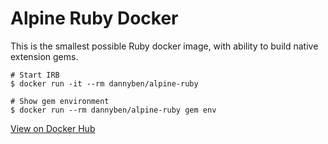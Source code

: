 Alpine Ruby Docker
==================================================


This is the smallest possible Ruby docker image, with ability to 
build native extension gems.

```
# Start IRB
$ docker run -it --rm dannyben/alpine-ruby

# Show gem environment
$ docker run --rm dannyben/alpine-ruby gem env
```

[View on Docker Hub][1]

[1]: https://hub.docker.com/r/dannyben/alpine-ruby/